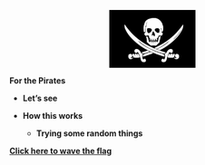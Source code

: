 
<img 
    style="display: block; 
           margin-left: auto;
           margin-right: auto;
           width: 30%;"
    src="https://github.com/InoHanabishi/DocumentationTesting/blob/main/JOLLY.png?raw=true" 
    alt="Argh!">
</img>
    
    
**For the Pirates**

-   **Let’s see**

-   **How this works**

    -   **Trying some random things**

[**Click here to wave the
flag**](https://www.google.com/search?q=jolly+rogers&client=firefox-b-1-d&sxsrf=APq-WButERt3TAsGbkUPx-RYnMpXqCpVog:1647016936034&source=lnms&tbm=isch&sa=X&ved=2ahUKEwjy56SbwL72AhVQCs0KHerqD5sQ_AUoAXoECAEQAw&biw=1920&bih=955&dpr=1#imgrc=U5fN48kkyHyeLM)
